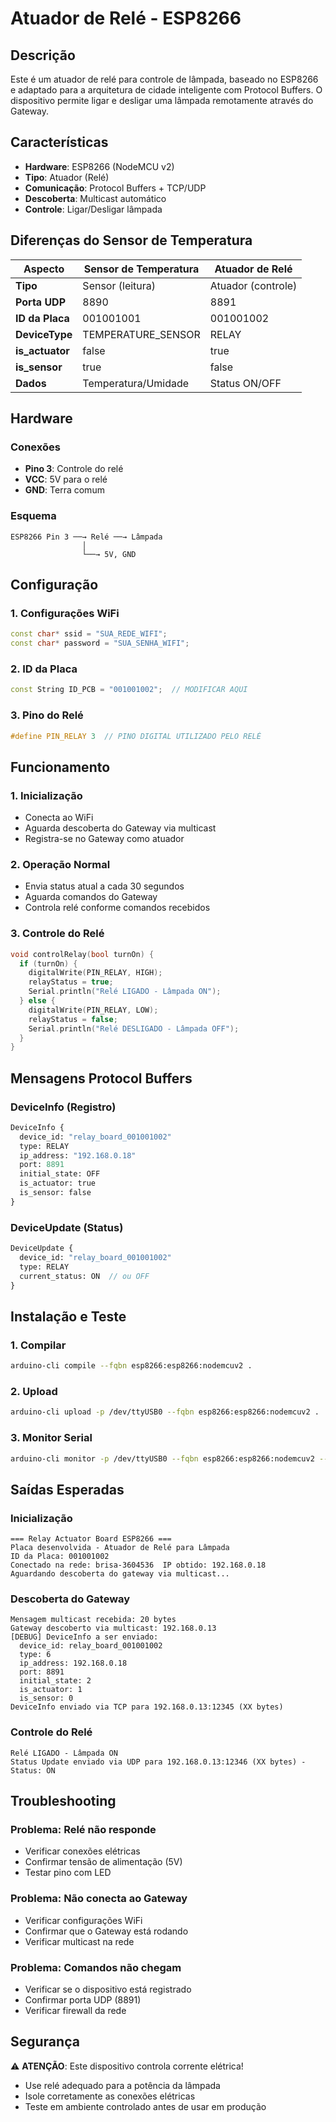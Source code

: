 # Atuador de Relé - ESP8266

## Descrição

Este é um atuador de relé para controle de lâmpada, baseado no ESP8266 e adaptado para a arquitetura de cidade inteligente com Protocol Buffers. O dispositivo permite ligar e desligar uma lâmpada remotamente através do Gateway.

## Características

- **Hardware**: ESP8266 (NodeMCU v2)
- **Tipo**: Atuador (Relé)
- **Comunicação**: Protocol Buffers + TCP/UDP
- **Descoberta**: Multicast automático
- **Controle**: Ligar/Desligar lâmpada

## Diferenças do Sensor de Temperatura

| Aspecto | Sensor de Temperatura | Atuador de Relé |
|---------|----------------------|-----------------|
| **Tipo** | Sensor (leitura) | Atuador (controle) |
| **Porta UDP** | 8890 | 8891 |
| **ID da Placa** | 001001001 | 001001002 |
| **DeviceType** | TEMPERATURE_SENSOR | RELAY |
| **is_actuator** | false | true |
| **is_sensor** | true | false |
| **Dados** | Temperatura/Umidade | Status ON/OFF |

## Hardware

### Conexões
- **Pino 3**: Controle do relé
- **VCC**: 5V para o relé
- **GND**: Terra comum

### Esquema
```
ESP8266 Pin 3 ──→ Relé ──→ Lâmpada
                │
                └──→ 5V, GND
```

## Configuração

### 1. Configurações WiFi
```cpp
const char* ssid = "SUA_REDE_WIFI";
const char* password = "SUA_SENHA_WIFI";
```

### 2. ID da Placa
```cpp
const String ID_PCB = "001001002";  // MODIFICAR AQUI
```

### 3. Pino do Relé
```cpp
#define PIN_RELAY 3  // PINO DIGITAL UTILIZADO PELO RELÉ
```

## Funcionamento

### 1. Inicialização
- Conecta ao WiFi
- Aguarda descoberta do Gateway via multicast
- Registra-se no Gateway como atuador

### 2. Operação Normal
- Envia status atual a cada 30 segundos
- Aguarda comandos do Gateway
- Controla relé conforme comandos recebidos

### 3. Controle do Relé
```cpp
void controlRelay(bool turnOn) {
  if (turnOn) {
    digitalWrite(PIN_RELAY, HIGH);
    relayStatus = true;
    Serial.println("Relé LIGADO - Lâmpada ON");
  } else {
    digitalWrite(PIN_RELAY, LOW);
    relayStatus = false;
    Serial.println("Relé DESLIGADO - Lâmpada OFF");
  }
}
```

## Mensagens Protocol Buffers

### DeviceInfo (Registro)
```protobuf
DeviceInfo {
  device_id: "relay_board_001001002"
  type: RELAY
  ip_address: "192.168.0.18"
  port: 8891
  initial_state: OFF
  is_actuator: true
  is_sensor: false
}
```

### DeviceUpdate (Status)
```protobuf
DeviceUpdate {
  device_id: "relay_board_001001002"
  type: RELAY
  current_status: ON  // ou OFF
}
```

## Instalação e Teste

### 1. Compilar
```bash
arduino-cli compile --fqbn esp8266:esp8266:nodemcuv2 .
```

### 2. Upload
```bash
arduino-cli upload -p /dev/ttyUSB0 --fqbn esp8266:esp8266:nodemcuv2 .
```

### 3. Monitor Serial
```bash
arduino-cli monitor -p /dev/ttyUSB0 --fqbn esp8266:esp8266:nodemcuv2 --config baudrate=115200
   ```

## Saídas Esperadas

### Inicialização
```
=== Relay Actuator Board ESP8266 ===
Placa desenvolvida - Atuador de Relé para Lâmpada
ID da Placa: 001001002
Conectado na rede: brisa-3604536  IP obtido: 192.168.0.18
Aguardando descoberta do gateway via multicast...
```

### Descoberta do Gateway
```
Mensagem multicast recebida: 20 bytes
Gateway descoberto via multicast: 192.168.0.13
[DEBUG] DeviceInfo a ser enviado:
  device_id: relay_board_001001002
  type: 6
  ip_address: 192.168.0.18
  port: 8891
  initial_state: 2
  is_actuator: 1
  is_sensor: 0
DeviceInfo enviado via TCP para 192.168.0.13:12345 (XX bytes)
```

### Controle do Relé
```
Relé LIGADO - Lâmpada ON
Status Update enviado via UDP para 192.168.0.13:12346 (XX bytes) - Status: ON
```

## Troubleshooting

### Problema: Relé não responde
- Verificar conexões elétricas
- Confirmar tensão de alimentação (5V)
- Testar pino com LED

### Problema: Não conecta ao Gateway
- Verificar configurações WiFi
- Confirmar que o Gateway está rodando
- Verificar multicast na rede

### Problema: Comandos não chegam
- Verificar se o dispositivo está registrado
- Confirmar porta UDP (8891)
- Verificar firewall da rede

## Segurança

⚠️ **ATENÇÃO**: Este dispositivo controla corrente elétrica!
- Use relé adequado para a potência da lâmpada
- Isole corretamente as conexões elétricas
- Teste em ambiente controlado antes de usar em produção 